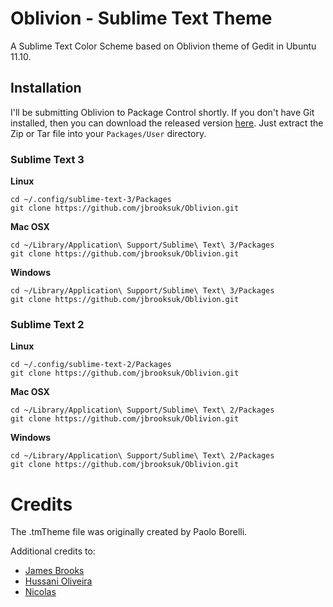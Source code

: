# Oblivion - Sublime Text Theme

A Sublime Text Color Scheme based on Oblivion theme of Gedit in Ubuntu 11.10.

## Installation

I'll be submitting Oblivion to Package Control shortly. If you don't have Git installed, then you can download the released version [here](https://github.com/jbrooksuk/Oblivion/releases). Just extract the Zip or Tar file into your `Packages/User` directory.

### Sublime Text 3

**Linux**

	cd ~/.config/sublime-text-3/Packages
	git clone https://github.com/jbrooksuk/Oblivion.git

**Mac OSX**

	cd ~/Library/Application\ Support/Sublime\ Text\ 3/Packages
	git clone https://github.com/jbrooksuk/Oblivion.git

**Windows**

	cd ~/Library/Application\ Support/Sublime\ Text\ 3/Packages
	git clone https://github.com/jbrooksuk/Oblivion.git


### Sublime Text 2

**Linux**

	cd ~/.config/sublime-text-2/Packages
	git clone https://github.com/jbrooksuk/Oblivion.git

**Mac OSX**

	cd ~/Library/Application\ Support/Sublime\ Text\ 2/Packages
	git clone https://github.com/jbrooksuk/Oblivion.git

**Windows**

	cd ~/Library/Application\ Support/Sublime\ Text\ 2/Packages
	git clone https://github.com/jbrooksuk/Oblivion.git

# Credits
	
The .tmTheme file was originally created by Paolo Borelli.

Additional credits to:

- [James Brooks](http://github.com/jbrooksuk)
- [Hussani Oliveira](http://github.com/hussani)
- [Nicolas](http://github.com/tMaxx)